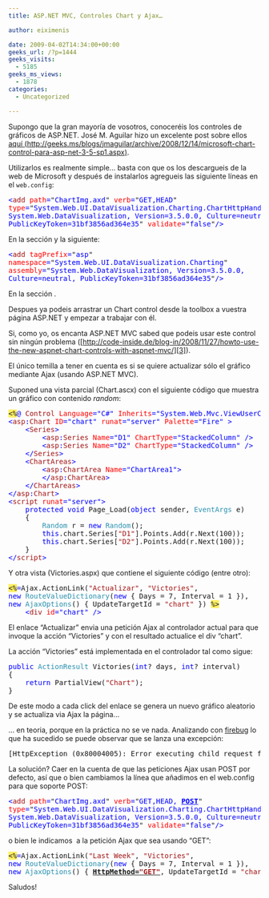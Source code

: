 ```yaml
---
title: ASP.NET MVC, Controles Chart y Ajax…

author: eiximenis

date: 2009-04-02T14:34:00+00:00
geeks_url: /?p=1444
geeks_visits:
  - 5185
geeks_ms_views:
  - 1878
categories:
  - Uncategorized

---
```

Supongo que la gran mayoría de vosotros, conoceréis los controles de gráficos de ASP.NET. José M. Aguilar hizo un excelente post sobre ellos [aquí (http://geeks.ms/blogs/jmaguilar/archive/2008/12/14/microsoft-chart-control-para-asp-net-3-5-sp1.aspx)][1].

<!--more-->

Utilizarlos es realmente simple... basta con que os los descargueis de la web de Microsoft y después de instalarlos agregueis las siguiente líneas en el `web.config`:

<pre class="code"><span style="color: blue">&lt;</span><span style="color: #a31515">add </span><span style="color: red">path</span><span style="color: blue">=</span>"<span style="color: blue">ChartImg.axd</span>" <span style="color: red">verb</span><span style="color: blue">=</span>"<span style="color: blue">GET,HEAD</span>" <br /><span style="color: red">type</span><span style="color: blue">=</span>"<span style="color: blue">System.Web.UI.DataVisualization.Charting.ChartHttpHandler, <br />System.Web.DataVisualization, Version=3.5.0.0, Culture=neutral, <br />PublicKeyToken=31bf3856ad364e35</span>" <span style="color: red">validate</span><span style="color: blue">=</span>"<span style="color: blue">false</span>"<span style="color: blue">/&gt;</span></pre>

[][2]

En la sección <httpHandlers> y la siguiente:

<pre class="code"><span style="color: blue">&lt;</span><span style="color: #a31515">add </span><span style="color: red">tagPrefix</span><span style="color: blue">=</span>"<span style="color: blue">asp</span>" <br /><span style="color: red">namespace</span><span style="color: blue">=</span>"<span style="color: blue">System.Web.UI.DataVisualization.Charting</span>" <br /><span style="color: red">assembly</span><span style="color: blue">=</span>"<span style="color: blue">System.Web.DataVisualization, Version=3.5.0.0, <br />Culture=neutral, PublicKeyToken=31bf3856ad364e35</span>"<span style="color: blue">/&gt;</span></pre>

[][2]

En la sección <controls>.

Despues ya podeis arrastrar un Chart control desde la toolbox a vuestra página ASP.NET y empezar a trabajar con él.

Si, como yo, os encanta ASP.NET MVC sabed que podeis usar este control sin ningún problema ([http://code-inside.de/blog-in/2008/11/27/howto-use-the-new-aspnet-chart-controls-with-aspnet-mvc/][3]).

El único temilla a tener en cuenta es si se quiere actualizar sólo el gráfico mediante Ajax (usando ASP.NET MVC).

Suponed una vista parcial (Chart.ascx) con el siguiente código que muestra un gráfico con contenido _random_:

<pre class="code"><span style="background: #ffee62">&lt;%</span><span style="color: blue">@ </span><span style="color: #a31515">Control </span><span style="color: red">Language</span><span style="color: blue">="C#" </span><span style="color: red">Inherits</span><span style="color: blue">="System.Web.Mvc.ViewUserControl" </span><span style="background: #ffee62">%&gt;
</span><span style="color: blue">&lt;</span><span style="color: #a31515">asp</span><span style="color: blue">:</span><span style="color: #a31515">Chart </span><span style="color: red">ID</span><span style="color: blue">="chart" </span><span style="color: red">runat</span><span style="color: blue">="server" </span><span style="color: red">Palette</span><span style="color: blue">="Fire" &gt;
    &lt;</span><span style="color: #a31515">Series</span><span style="color: blue">&gt;
        &lt;</span><span style="color: #a31515">asp</span><span style="color: blue">:</span><span style="color: #a31515">Series </span><span style="color: red">Name</span><span style="color: blue">="D1" </span><span style="color: red">ChartType</span><span style="color: blue">="StackedColumn" /&gt;
</span><span style="color: blue">        &lt;</span><span style="color: #a31515">asp</span><span style="color: blue">:</span><span style="color: #a31515">Series </span><span style="color: red">Name</span><span style="color: blue">="D2" </span><span style="color: red">ChartType</span><span style="color: blue">="StackedColumn" /&gt;
</span><span style="color: blue">    &lt;/</span><span style="color: #a31515">Series</span><span style="color: blue">&gt;
    &lt;</span><span style="color: #a31515">ChartAreas</span><span style="color: blue">&gt;
        &lt;</span><span style="color: #a31515">asp</span><span style="color: blue">:</span><span style="color: #a31515">ChartArea </span><span style="color: red">Name</span><span style="color: blue">="ChartArea1"&gt;
        &lt;/</span><span style="color: #a31515">asp</span><span style="color: blue">:</span><span style="color: #a31515">ChartArea</span><span style="color: blue">&gt;
    &lt;/</span><span style="color: #a31515">ChartAreas</span><span style="color: blue">&gt;
&lt;/</span><span style="color: #a31515">asp</span><span style="color: blue">:</span><span style="color: #a31515">Chart</span><span style="color: blue">&gt;
&lt;</span><span style="color: #a31515">script </span><span style="color: red">runat</span><span style="color: blue">="server"&gt;
    protected void </span>Page_Load(<span style="color: blue">object </span>sender, <span style="color: #2b91af">EventArgs </span>e)
    {
        <span style="color: #2b91af">Random </span>r = <span style="color: blue">new </span><span style="color: #2b91af">Random</span>();
        <span style="color: blue">this</span>.chart.Series[<span style="color: #a31515">"D1"</span>].Points.Add(r.Next(100));
        <span style="color: blue">this</span>.chart.Series[<span style="color: #a31515">"D2"</span>].Points.Add(r.Next(100));
    }
<span style="color: blue">&lt;/</span><span style="color: #a31515">script</span><span style="color: blue">&gt;</span></pre>

Y otra vista (Victories.aspx) que contiene el siguiente código (entre otro):

<pre class="code"><span style="background: #ffee62">&lt;%</span><span style="color: blue">=</span>Ajax.ActionLink(<span style="color: #a31515">"Actualizar"</span>, <span style="color: #a31515">"Victories"</span>, <br /><span style="color: blue">new </span><span style="color: #2b91af">RouteValueDictionary</span>(<span style="color: blue">new </span>{ Days = 7, Interval = 1 }), <br /><span style="color: blue">new </span><span style="color: #2b91af">AjaxOptions</span>() { UpdateTargetId = <span style="color: #a31515">"chart" </span>}) <span style="background: #ffee62">%&gt;
</span>    <span style="color: blue">&lt;</span><span style="color: #a31515">div </span><span style="color: red">id</span><span style="color: blue">="chart" /&gt;</span></pre>

[][2]

El enlace &ldquo;Actualizar&rdquo; envia una petición Ajax al controlador actual para que invoque la acción &ldquo;Victories&rdquo; y con el resultado actualice el div &ldquo;chart&rdquo;.

La acción &ldquo;Victories&rdquo; está implementada en el controlador tal como sigue:

<pre class="code"><span style="color: blue">public </span><span style="color: #2b91af">ActionResult </span>Victories(<span style="color: blue">int</span>? days, <span style="color: blue">int</span>? interval)
{
<span style="color: blue">    </span><span style="color: blue">return </span>PartialView(<span style="color: #a31515">"Chart"</span>);
}</pre>

[][2]

De este modo a cada click del enlace se genera un nuevo gráfico aleatorio y se actualiza via Ajax la página...

... en teoria, porque en la práctica no se ve nada. Analizando con [firebug][4] lo que ha sucedido se puede observar que se lanza una excepción:

<pre>[HttpException (0x80004005): Error executing child request for ChartImg.axd.]</pre>

La solución? Caer en la cuenta de que las peticiones Ajax usan POST por defecto, así que o bien cambiamos la línea que añadimos en el web.config para que soporte POST:

<pre class="code"><span style="color: blue">&lt;</span><span style="color: #a31515">add </span><span style="color: red">path</span><span style="color: blue">=</span>"<span style="color: blue">ChartImg.axd</span>" <span style="color: red">verb</span><span style="color: blue">=</span>"<span style="color: blue">GET,HEAD, <strong><span style="text-decoration: underline;">POST</span></strong></span>" <br /><span style="color: red">type</span><span style="color: blue">=</span>"<span style="color: blue">System.Web.UI.DataVisualization.Charting.ChartHttpHandler, <br />System.Web.DataVisualization, Version=3.5.0.0, Culture=neutral, <br />PublicKeyToken=31bf3856ad364e35</span>" <span style="color: red">validate</span><span style="color: blue">=</span>"<span style="color: blue">false</span>"<span style="color: blue">/&gt;</span></pre>

[][2]

o bien le indicamos&nbsp; a la petición Ajax que sea usando &ldquo;GET&rdquo;:

<pre class="code"><span style="background: #ffee62">&lt;%</span><span style="color: blue">=</span>Ajax.ActionLink(<span style="color: #a31515">"Last Week"</span>, <span style="color: #a31515">"Victories"</span>, <br /><span style="color: blue">new </span><span style="color: #2b91af">RouteValueDictionary</span>(<span style="color: blue">new </span>{ Days = 7, Interval = 1 }), <br /><span style="color: blue">new </span><span style="color: #2b91af">AjaxOptions</span>() { <strong><span style="text-decoration: underline;">HttpMethod=<span style="color: #a31515">"GET"</span></span></strong>, UpdateTargetId = <span style="color: #a31515">"chart" </span>}) <span style="background: #ffee62">%&gt;</span></pre>

[][2]

Saludos!

 [1]: /blogs/jmaguilar/archive/2008/12/14/microsoft-chart-control-para-asp-net-3-5-sp1.aspx
 [2]: http://11011.net/software/vspaste
 [3]: http://code-inside.de/blog-in/2008/11/27/howto-use-the-new-aspnet-chart-controls-with-aspnet-mvc/ "http://code-inside.de/blog-in/2008/11/27/howto-use-the-new-aspnet-chart-controls-with-aspnet-mvc/"
 [4]: https://addons.mozilla.org/es-ES/firefox/addon/1843